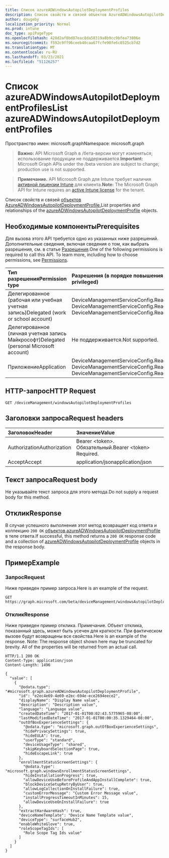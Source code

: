```yaml
---
title: Список azureADWindowsAutopilotDeploymentProfiles
description: Список свойств и связей объектов AzureADWindowsAutopilotDeploymentProfile.
author: dougeby
localization_priority: Normal
ms.prod: intune
doc_type: apiPageType
ms.openlocfilehash: 428d2af0bd87eac8da58319a8b9cc9bfea73806e
ms.sourcegitcommit: f592c9ff96ceeb40caa67fcfe90fe6c8525cb7d2
ms.translationtype: MT
ms.contentlocale: ru-RU
ms.lasthandoff: 03/23/2021
ms.locfileid: "51126257"
---
```

# <a name="list-azureadwindowsautopilotdeploymentprofiles"></a><span data-ttu-id="aae7a-103">Список azureADWindowsAutopilotDeploymentProfiles</span><span class="sxs-lookup"><span data-stu-id="aae7a-103">List azureADWindowsAutopilotDeploymentProfiles</span></span>

<span data-ttu-id="aae7a-104">Пространство имен: microsoft.graph</span><span class="sxs-lookup"><span data-stu-id="aae7a-104">Namespace: microsoft.graph</span></span>

> <span data-ttu-id="aae7a-105">**Важно:** API Microsoft Graph в /бета-версии могут изменяться; использование продукции не поддерживается.</span><span class="sxs-lookup"><span data-stu-id="aae7a-105">**Important:** Microsoft Graph APIs under the /beta version are subject to change; production use is not supported.</span></span>

> <span data-ttu-id="aae7a-106">**Примечание.** API Microsoft Graph для Intune требует наличия [активной лицензии Intune](https://go.microsoft.com/fwlink/?linkid=839381) для клиента.</span><span class="sxs-lookup"><span data-stu-id="aae7a-106">**Note:** The Microsoft Graph API for Intune requires an [active Intune license](https://go.microsoft.com/fwlink/?linkid=839381) for the tenant.</span></span>

<span data-ttu-id="aae7a-107">Список свойств и связей [объектов AzureADWindowsAutopilotDeploymentProfile.](../resources/intune-enrollment-azureadwindowsautopilotdeploymentprofile.md)</span><span class="sxs-lookup"><span data-stu-id="aae7a-107">List properties and relationships of the [azureADWindowsAutopilotDeploymentProfile](../resources/intune-enrollment-azureadwindowsautopilotdeploymentprofile.md) objects.</span></span>

## <a name="prerequisites"></a><span data-ttu-id="aae7a-108">Необходимые компоненты</span><span class="sxs-lookup"><span data-stu-id="aae7a-108">Prerequisites</span></span>
<span data-ttu-id="aae7a-p101">Для вызова этого API требуется одно из указанных ниже разрешений. Дополнительные сведения, включая сведения о том, как выбрать разрешения, см. в статье [Разрешения](/graph/permissions-reference).</span><span class="sxs-lookup"><span data-stu-id="aae7a-p101">One of the following permissions is required to call this API. To learn more, including how to choose permissions, see [Permissions](/graph/permissions-reference).</span></span>

|<span data-ttu-id="aae7a-111">Тип разрешения</span><span class="sxs-lookup"><span data-stu-id="aae7a-111">Permission type</span></span>|<span data-ttu-id="aae7a-112">Разрешения (в порядке повышения привилегий)</span><span class="sxs-lookup"><span data-stu-id="aae7a-112">Permissions (from least to most privileged)</span></span>|
|:---|:---|
|<span data-ttu-id="aae7a-113">Делегированное (рабочая или учебная учетная запись)</span><span class="sxs-lookup"><span data-stu-id="aae7a-113">Delegated (work or school account)</span></span>|<span data-ttu-id="aae7a-114">DeviceManagementServiceConfig.Read.All, DeviceManagementServiceConfig.ReadWrite.All</span><span class="sxs-lookup"><span data-stu-id="aae7a-114">DeviceManagementServiceConfig.Read.All, DeviceManagementServiceConfig.ReadWrite.All</span></span>|
|<span data-ttu-id="aae7a-115">Делегированное (личная учетная запись Майкрософт)</span><span class="sxs-lookup"><span data-stu-id="aae7a-115">Delegated (personal Microsoft account)</span></span>|<span data-ttu-id="aae7a-116">Не поддерживается.</span><span class="sxs-lookup"><span data-stu-id="aae7a-116">Not supported.</span></span>|
|<span data-ttu-id="aae7a-117">Приложение</span><span class="sxs-lookup"><span data-stu-id="aae7a-117">Application</span></span>|<span data-ttu-id="aae7a-118">DeviceManagementServiceConfig.Read.All, DeviceManagementServiceConfig.ReadWrite.All</span><span class="sxs-lookup"><span data-stu-id="aae7a-118">DeviceManagementServiceConfig.Read.All, DeviceManagementServiceConfig.ReadWrite.All</span></span>|

## <a name="http-request"></a><span data-ttu-id="aae7a-119">HTTP-запрос</span><span class="sxs-lookup"><span data-stu-id="aae7a-119">HTTP Request</span></span>
<!-- {
  "blockType": "ignored"
}
-->
``` http
GET /deviceManagement/windowsAutopilotDeploymentProfiles
```

## <a name="request-headers"></a><span data-ttu-id="aae7a-120">Заголовки запроса</span><span class="sxs-lookup"><span data-stu-id="aae7a-120">Request headers</span></span>
|<span data-ttu-id="aae7a-121">Заголовок</span><span class="sxs-lookup"><span data-stu-id="aae7a-121">Header</span></span>|<span data-ttu-id="aae7a-122">Значение</span><span class="sxs-lookup"><span data-stu-id="aae7a-122">Value</span></span>|
|:---|:---|
|<span data-ttu-id="aae7a-123">Authorization</span><span class="sxs-lookup"><span data-stu-id="aae7a-123">Authorization</span></span>|<span data-ttu-id="aae7a-124">Bearer &lt;token&gt;. Обязательный.</span><span class="sxs-lookup"><span data-stu-id="aae7a-124">Bearer &lt;token&gt; Required.</span></span>|
|<span data-ttu-id="aae7a-125">Accept</span><span class="sxs-lookup"><span data-stu-id="aae7a-125">Accept</span></span>|<span data-ttu-id="aae7a-126">application/json</span><span class="sxs-lookup"><span data-stu-id="aae7a-126">application/json</span></span>|

## <a name="request-body"></a><span data-ttu-id="aae7a-127">Текст запроса</span><span class="sxs-lookup"><span data-stu-id="aae7a-127">Request body</span></span>
<span data-ttu-id="aae7a-128">Не указывайте текст запроса для этого метода.</span><span class="sxs-lookup"><span data-stu-id="aae7a-128">Do not supply a request body for this method.</span></span>

## <a name="response"></a><span data-ttu-id="aae7a-129">Отклик</span><span class="sxs-lookup"><span data-stu-id="aae7a-129">Response</span></span>
<span data-ttu-id="aae7a-130">В случае успешного выполнения этот метод возвращает код ответа и коллекцию `200 OK` [объектов azureADWindowsAutopilotDeploymentProfile](../resources/intune-enrollment-azureadwindowsautopilotdeploymentprofile.md) в теле ответа.</span><span class="sxs-lookup"><span data-stu-id="aae7a-130">If successful, this method returns a `200 OK` response code and a collection of [azureADWindowsAutopilotDeploymentProfile](../resources/intune-enrollment-azureadwindowsautopilotdeploymentprofile.md) objects in the response body.</span></span>

## <a name="example"></a><span data-ttu-id="aae7a-131">Пример</span><span class="sxs-lookup"><span data-stu-id="aae7a-131">Example</span></span>

### <a name="request"></a><span data-ttu-id="aae7a-132">Запрос</span><span class="sxs-lookup"><span data-stu-id="aae7a-132">Request</span></span>
<span data-ttu-id="aae7a-133">Ниже приведен пример запроса.</span><span class="sxs-lookup"><span data-stu-id="aae7a-133">Here is an example of the request.</span></span>
``` http
GET https://graph.microsoft.com/beta/deviceManagement/windowsAutopilotDeploymentProfiles
```

### <a name="response"></a><span data-ttu-id="aae7a-134">Отклик</span><span class="sxs-lookup"><span data-stu-id="aae7a-134">Response</span></span>
<span data-ttu-id="aae7a-p102">Ниже приведен пример отклика. Примечание. Объект отклика, показанный здесь, может быть усечен для краткости. При фактическом вызове будут возвращены все свойства.</span><span class="sxs-lookup"><span data-stu-id="aae7a-p102">Here is an example of the response. Note: The response object shown here may be truncated for brevity. All of the properties will be returned from an actual call.</span></span>
``` http
HTTP/1.1 200 OK
Content-Type: application/json
Content-Length: 1496

{
  "value": [
    {
      "@odata.type": "#microsoft.graph.azureADWindowsAutopilotDeploymentProfile",
      "id": "e2ec4e69-4e69-e2ec-694e-ece2694eece2",
      "displayName": "Display Name value",
      "description": "Description value",
      "language": "Language value",
      "createdDateTime": "2017-01-01T00:02:43.5775965-08:00",
      "lastModifiedDateTime": "2017-01-01T00:00:35.1329464-08:00",
      "outOfBoxExperienceSettings": {
        "@odata.type": "microsoft.graph.outOfBoxExperienceSettings",
        "hidePrivacySettings": true,
        "hideEULA": true,
        "userType": "standard",
        "deviceUsageType": "shared",
        "skipKeyboardSelectionPage": true,
        "hideEscapeLink": true
      },
      "enrollmentStatusScreenSettings": {
        "@odata.type": "microsoft.graph.windowsEnrollmentStatusScreenSettings",
        "hideInstallationProgress": true,
        "allowDeviceUseBeforeProfileAndAppInstallComplete": true,
        "blockDeviceSetupRetryByUser": true,
        "allowLogCollectionOnInstallFailure": true,
        "customErrorMessage": "Custom Error Message value",
        "installProgressTimeoutInMinutes": 15,
        "allowDeviceUseOnInstallFailure": true
      },
      "extractHardwareHash": true,
      "deviceNameTemplate": "Device Name Template value",
      "deviceType": "surfaceHub2",
      "enableWhiteGlove": true,
      "roleScopeTagIds": [
        "Role Scope Tag Ids value"
      ]
    }
  ]
}
```




